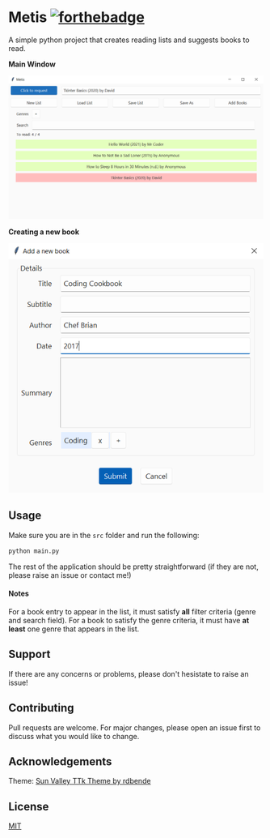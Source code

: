 # Metis [![forthebadge](https://forthebadge.com/images/badges/made-with-python.svg)](https://forthebadge.com)

A simple python project that creates reading lists and suggests books to read.

**Main Window**

![Metis](Screenshots/1.png) 

**Creating a new book**

![Creating a new book](Screenshots/2.png)

## Usage

Make sure you are in the `src` folder and run the following:

```bash
python main.py
```

The rest of the application should be pretty straightforward (if they are not, please raise an issue or contact me!) 

#### Notes

For a book entry to appear in the list, it must satisfy **all** filter criteria (genre and search field). For a book to satisfy the genre criteria, it must have **at least** one genre that appears in the list.

## Support

If there are any concerns or problems, please don't hesistate to raise an issue!

## Contributing
Pull requests are welcome. For major changes, please open an issue first to discuss what you would like to change.

## Acknowledgements

Theme: [Sun Valley TTk Theme by rdbende](https://github.com/rdbende/Sun-Valley-ttk-theme)

## License
[MIT](https://choosealicense.com/licenses/mit/)